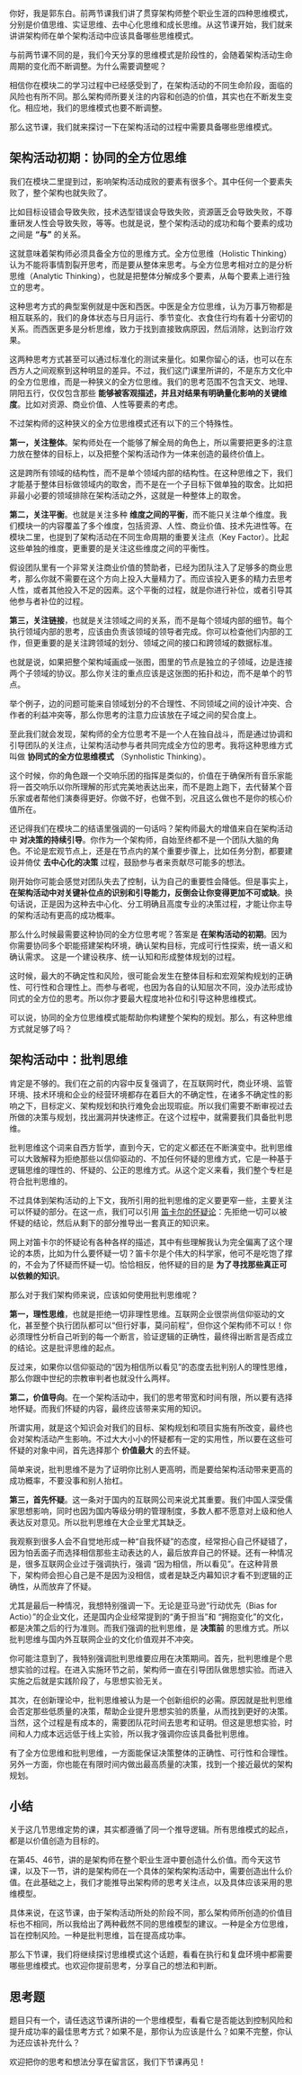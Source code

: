 你好，我是郭东白。前两节课我们讲了贯穿架构师整个职业生涯的四种思维模式，分别是价值思维、实证思维、去中心化思维和成长思维。从这节课开始，我们就来讲讲架构师在单个架构活动中应该具备哪些思维模式。

与前两节课不同的是，我们今天分享的思维模式是阶段性的，会随着架构活动生命周期的变化而不断调整。为什么需要调整呢？

相信你在模块二的学习过程中已经感受到了，在架构活动的不同生命阶段，面临的风险也有所不同。那么架构师所要关注的内容和创造的价值，其实也在不断发生变化。相应地，我们的思维模式也要不断调整。

那么这节课，我们就来探讨一下在架构活动的过程中需要具备哪些思维模式。

## 架构活动初期：协同的全方位思维

我们在模块二里提到过，影响架构活动成败的要素有很多个。其中任何一个要素失败了，整个架构也就失败了。

比如目标设错会导致失败，技术选型错误会导致失败，资源匮乏会导致失败，不尊重研发人性会导致失败，等等。也就是说，整个架构活动的成功和每个要素的成功之间是 **“与”** 的关系。

这就意味着架构师必须具备全方位的思维方式。全方位思维（Holistic Thinking）认为不能将事情割裂开思考，而是要从整体来思考。与全方位思考相对立的是分析思维（Analytic Thinking），也就是把整体分解成多个要素，从每个要素上进行独立的思考。

这种思考方式的典型案例就是中医和西医。中医是全方位思维，认为万事万物都是相互联系的，我们的身体状态与日月运行、季节变化、衣食住行均有着十分密切的关系。而西医更多是分析思维，致力于找到直接致病原因，然后消除，达到治疗效果。

这两种思考方式甚至可以通过标准化的测试来量化。如果你留心的话，也可以在东西方人之间观察到这种明显的差异。不过，我们这门课里所讲的，不是东方文化中的全方位思维，而是一种狭义的全方位思维。我们的思考范围不包含天文、地理、阴阳五行，仅仅包含那些 **能够被客观描述，并且对结果有明确量化影响的关键维度**。比如对资源、商业价值、人性等要素的考虑。

不过架构师的这种狭义的全方位思维模式还有以下的三个特殊性。

**第一，关注整体**。架构师处在一个能够了解全局的角色上，所以需要把更多的注意力放在整体的目标上，以及把整个架构活动作为一体来创造的最终价值上。

这是跨所有领域的结构性，而不是单个领域内部的结构性。在这种思维之下，我们才能基于整体目标做领域内的取舍，而不是在一个子目标下做单独的取舍。比如把非最小必要的领域排除在架构活动之外，这就是一种整体上的取舍。

**第二，关注平衡**。也就是关注多种 **维度之间的平衡**，而不能只关注单个维度。我们模块一的内容覆盖了多个维度，包括资源、人性、商业价值、技术先进性等。在模块二里，也提到了架构活动在不同生命周期的重要关注点（Key Factor）。比起这些单独的维度，更重要的是关注这些维度之间的平衡性。

假设团队里有一个非常关注商业价值的赞助者，已经为团队注入了足够多的商业思考，那么你就不需要在这个方向上投入大量精力了。而应该投入更多的精力去思考人性，或者其他投入不足的因素。这个平衡的过程，就是你进行补位，或者引导其他参与者补位的过程。

**第三，关注链接**，也就是关注领域之间的关系，而不是每个领域内部的细节。每个执行领域内部的思考，应该由负责该领域的领导者完成。你可以检查他们内部的工作，但更重要的是关注跨领域的划分、领域之间的接口和跨领域的数据标准。

也就是说，如果把整个架构域画成一张图，图里的节点是独立的子领域，边是连接两个子领域的协议。那么你关注的重点应该是这张图的拓扑和边，而不是单个的节点。

举个例子，边的问题可能来自领域划分的不合理性、不同领域之间的设计冲突、合作者的利益冲突等，那么你思考的注意力应该放在子域之间的契合度上。

至此我们就会发现，架构师的全方位思考不是一个人在独自战斗，而是通过协调和引导团队的关注点，让架构活动参与者共同完成全方位的思考。我将这种思维方式叫做 **协同式的全方位思维模式** （Synholistic Thinking）。

这个时候，你的角色跟一个交响乐团的指挥是类似的，价值在于确保所有音乐家能将一首交响乐以你所理解的形式完美地表达出来，而不是跑上跑下，去代替某个音乐家或者帮他们演奏得更好。你做不好，也做不到，况且这么做也不是你的核心价值所在。

还记得我们在模块二的结语里强调的一句话吗？架构师最大的增值来自在架构活动中 **对决策的持续引导**。你作为一个架构师，自始至终都不是一个团队大脑的角色。不论是宏观节点上，还是在节点内的某个重要步骤上，比如任务分割，都要建设并倚仗 **去中心化的决策** 过程，鼓励参与者来贡献尽可能多的想法。

刚开始你可能会感觉对团队失去了控制，认为自己的重要性会降低。但是事实上， **在架构活动中对关键补位点的识别和引导能力，反倒会让你变得更加不可或缺**。换句话说，正是因为这种去中心化、分工明确且高度专业的决策过程，才能让你主导的架构活动有更高的成功概率。

那么什么时候最需要这种协同的全方位思考呢？答案是 **在架构活动的初期**。因为你需要协同多个职能搭建架构环境，确认架构目标，完成可行性探索，统一语义和确认需求。 这是一个建设秩序、统一认知和形成整体规划的过程。

这时候，最大的不确定性和风险，很可能会发生在整体目标和宏观架构规划的正确性、可行性和合理性上。而参与者呢，也因为各自的认知层次不同，没办法形成协同式的全方位的思考。所以你才要最大程度地补位和引导这种思维模式。

可以说，协同的全方位思维模式能帮助你构建整个架构的规划。那么，有这种思维方式就足够了吗？

## 架构活动中：批判思维

肯定是不够的。我们在之前的内容中反复强调了，在互联网时代，商业环境、监管环境、技术环境和企业的经营环境都存在着巨大的不确定性，在诸多不确定性的影响之下，目标定义、架构规划和执行难免会出现瑕疵。所以我们需要不断审视过去所做的决策与规划，找出漏洞并快速修正。在这个过程中，就需要我们具备批判思维。

批判思维这个词来自西方哲学，直到今天，它的定义都还在不断演变中。批判思维可以大致解释为拒绝那些以信仰驱动的、不加任何怀疑的思维方式，它是一种基于逻辑思维的理性的、怀疑的、公正的思维方式。从这个定义来看，我们整个专栏是符合批判思维的。

不过具体到架构活动的上下文，我所引用的批判思维的定义要更窄一些，主要关注可以怀疑的部分。在这一点，我们可以引用 [笛卡尔的怀疑论](https://en.wikipedia.org/wiki/Cartesian_doubt)：先拒绝一切可以被怀疑的结论，然后从剩下的部分推导出一套真正的知识来。

网上对笛卡尔的怀疑论有各种各样的描述，其中有些理解我认为完全偏离了这个理论的本质，比如为什么要怀疑一切？笛卡尔是个伟大的科学家，他可不是吃饱了撑的，不会为了怀疑而怀疑一切。恰恰相反，他怀疑的目的是 **为了寻找那些真正可以依赖的知识**。

那么对于我们架构师来说，应该如何使用批判思维呢？

**第一，理性思维**，也就是拒绝一切非理性思维。互联网企业很崇尚信仰驱动的文化，甚至整个执行团队都可以“但行好事，莫问前程”，但你这个架构师不可以！你必须理性分析自己听到的每一个断言，验证逻辑的正确性，最终得出断言是否成立的结论。这是批评思维的起点。

反过来，如果你以信仰驱动的“因为相信所以看见”的态度去批判别人的理性思维，那么你跟中世纪的宗教审判者也就没什么两样。

**第二，价值导向**。在一个架构活动中，我们的思考带宽和时间有限，所以要有选择地怀疑。而我们怀疑的内容，最终应该带来实用的知识。

所谓实用，就是这个知识会对我们的目标、架构规划和项目实施有所改变，最终也会对架构活动产生影响。不过大大小小的怀疑都有一定的实用性，所以要在这些可怀疑的对象中间，首先选择那个 **价值最大** 的去怀疑。

简单来说，批判思维不是为了证明你比别人更高明，而是要给架构活动带来更高的成功概率，不要没事和别人抬杠。

**第三，首先怀疑**。这一条对于国内的互联网公司来说尤其重要。我们中国人深受儒家思想影响，同时也因为国内等级分明的管理制度，多数人都不愿意对上级和他人表达反对意见。所以批判思维在大企业里尤其缺乏。

我观察到很多人会不自觉地形成一种“自我怀疑”的态度，经常担心自己怀疑错了，因为怕丢面子而选择相信那些主动表达的人，最后放弃自己的怀疑。还有一种情况是，很多互联网企业过于强调执行，强调 “因为相信，所以看见”。在这种背景下，架构师会担心自己是不是因为没相信，或者是缺乏内幕知识才看不到逻辑的正确性，从而放弃了怀疑。

尤其是最后一种情况，我想特别强调一下。无论是亚马逊“行动优先（Bias for Actio）”的企业文化，还是国内企业经常提到的“勇于担当”和 “拥抱变化”的文化，都是决策之后的行为准则。而我们强调的批判思维，是 **决策前** 的思维方式。所以批判思维与国内外互联网企业的文化价值观并不冲突。

你可能注意到了，我特别强调批判思维要应用在决策期间。首先，批判思维是个思想实验的过程。在进入实施环节之前，架构师一直在引导团队做思想实验。而进入实施之后就是实践阶段了，与思想实验无关。

其次，在创新理论中，批判思维被认为是一个创新组织的必需。原因就是批判思维会否定那些低质量的决策，帮助企业提升思想实验的质量，从而找到更好的决策。当然，这个过程是有成本的，需要团队花时间去思考和证明。但这是思想实验，时间和人力成本远远低于线上实验，所以我才强调你应该具备批判思维。

有了全方位思维和批判思维，一方面能保证决策整体的正确性、可行性和合理性。另外一方面，你也能在有限时间内做出最高质量的决策，找到一个接近最优的架构规划。

## 小结

关于这几节思维定势的课，其实都遵循了同一个推导逻辑。所有思维模式的起点，都是以价值创造为目标的。

在第45、46节，讲的是架构师在整个职业生涯中要创造什么价值。而今天这节课，以及下一节，讲的是架构师在一个具体的架构架构活动中，需要创造出什么价值。在此基础之上，我们才能推导出架构师的思考关注点，以及具体应该采用的思维模型。

具体来说，在这节课，由于架构活动所处的阶段不同，那么架构师所创造的价值目标也不相同，所以我给出了两种截然不同的思维模型的建议。一种是全方位思维，旨在控制风险。一种是批判思维，旨在提高成功率。

那么下节课，我们将继续探讨思维模式这个话题，看看在执行和复盘环境中都需要哪些思维模式。也欢迎你提前思考，分享自己的想法和判断。

## 思考题

题目只有一个，请任选这节课所讲的一个思维模型，看看它是否能达到控制风险和提升成功率的最佳思考方式？如果不是，那你认为应该是什么？如果不完整，你认为还应该补充什么？

欢迎把你的思考和想法分享在留言区，我们下节课再见！